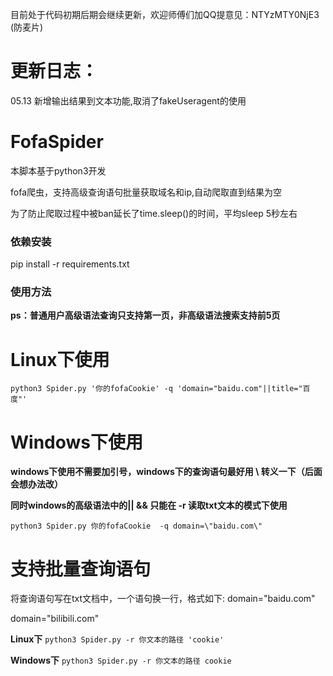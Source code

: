 目前处于代码初期后期会继续更新，欢迎师傅们加QQ提意见：NTYzMTY0NjE3 (防麦片)
# 更新日志：
05.13 新增输出结果到文本功能,取消了fakeUseragent的使用

# FofaSpider
本脚本基于python3开发

fofa爬虫，支持高级查询语句批量获取域名和ip,自动爬取直到结果为空

为了防止爬取过程中被ban延长了time.sleep()的时间，平均sleep 5秒左右

### 依赖安装

pip install -r requirements.txt

### 使用方法

**ps：普通用户高级语法查询只支持第一页，非高级语法搜索支持前5页**

# **Linux下使用**

`python3 Spider.py '你的fofaCookie' -q 'domain="baidu.com"||title="百度"' `

# **Windows下使用**

**windows下使用不需要加引号，windows下的查询语句最好用 \ 转义一下（后面会想办法改）**

**同时windows的高级语法中的|| && 只能在 -r 读取txt文本的模式下使用**

`python3 Spider.py 你的fofaCookie  -q domain=\"baidu.com\" `

# 支持批量查询语句
将查询语句写在txt文档中，一个语句换一行，格式如下:
domain="baidu.com"

domain="bilibili.com"

**Linux下**
`python3 Spider.py -r 你文本的路径 'cookie'`

**Windows下**
`python3 Spider.py -r 你文本的路径 cookie`
